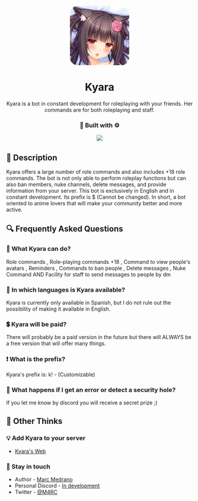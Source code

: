 <p align="center">
  <a href="https://top.gg/bot/867678960687251466" target="blank"><img src="https://raw.githubusercontent.com/elmarcz/elmarcz/main/Proyectos/591cc975d78836d7e1e2b768a2642a28.webp" width="160" alt="Dot Logo" /></a>
  <h1 align="center" href="https://top.gg/bot/867678960687251466">Kyara</h1>
</p>
<p align="center">Kyara is a bot in constant development for roleplaying with your friends. Her commands are for both roleplaying and staff.</p>

<h3 align="center">🔨 Built with ⚙️</h3>
<p align="center">
   <img src='https://raw.githubusercontent.com/sammwyy/sammwyy/master/skills/javascript.jpg' height='50px'/>
  </p>

## 📝 Description

Kyara offers a large number of role commands and also includes +18 role commands. The bot is not only able to perform roleplay functions but can also ban members, nuke channels, delete messages, and provide information from your server. This bot is exclusively in English and in constant development. Its prefix is $ (Cannot be changed). In short, a bot oriented to anime lovers that will make your community better and more active.

## 🔍 Frequently Asked Questions

### 🧱 What Kyara can do?
 Role commands ,  Role-playing commands +18 ,  Command to view people's avatars ,  Reminders ,  Commands to ban people ,  Delete messages ,  Nuke Command  AND  Facility for staff to send messages to people by dm 

### 🎸 In which languages is Kyara available?

Kyara is currently only available in Spanish, but I do not rule out the possibility of making it available in English.

### 💲 Kyara will be paid?

There will probably be a paid version in the future but there will ALWAYS be a free version that will offer many things.

### ❗ What is the prefix?

Kyara's prefix is: k! - (Customizable)

### 💍 What happens if I get an error or detect a security hole?

If you let me know by discord you will receive a secret prize ;)

## 🧢 Other Thinks

### 💡 Add Kyara to your server

- [Kyara's Web](https://kyara.elmarc.xyz)

### 📱 Stay in touch

- Author - [Marc Medrano](https://www.flowcode.com/page/elmarc)
- Personal Discord - [In development](https://discord.gg/qBXUtT8Kte)
- Twitter - [@M4RC](https://twitter.com/MarcMedrano15)

